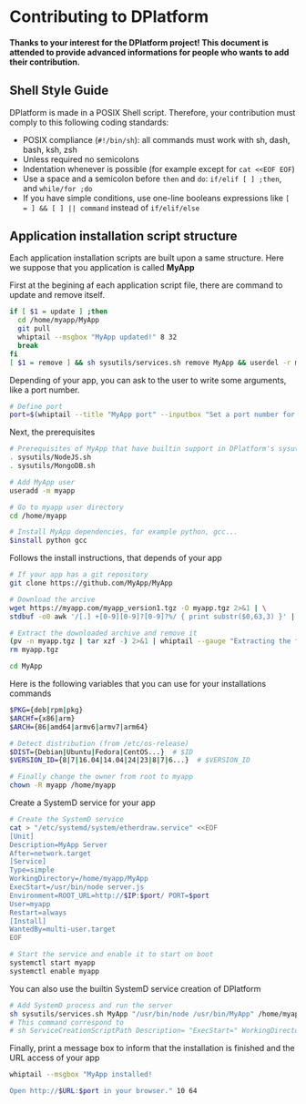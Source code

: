 # Contributing to DPlatform

#### Thanks to your interest for the DPlatform project! This document is attended to provide advanced informations for people who wants to add their contribution.

## Shell Style Guide

DPlatform is made in a POSIX Shell script. Therefore, your contribution must comply to this following coding standards:
- POSIX compliance (`#!/bin/sh`): all commands must work with sh, dash, bash, ksh, zsh
- Unless required no semicolons
- Indentation whenever is possible (for example except for `cat <<EOF EOF`)
- Use a space and a semicolon before `then` and `do`: `if/elif [ ] ;then`, and `while/for ;do`
- If you have simple conditions, use one-line booleans expressions like `[ = ] && [ ] || command` instead of `if/elif/else`

## Application installation script structure

Each application installation scripts are built upon a same structure. Here we suppose that you application is called **MyApp**

First at the begining af each application script file, there are command to update and remove itself.
```sh
if [ $1 = update ] ;then
  cd /home/myapp/MyApp
  git pull
  whiptail --msgbox "MyApp updated!" 8 32
  break
fi
[ $1 = remove ] && sh sysutils/services.sh remove MyApp && userdel -r myapp && whiptail --msgbox "MyApp removed!" 8 32 && break
```
Depending of your app, you can ask to the user to write some arguments, like a port number.
``` sh
# Define port
port=$(whiptail --title "MyApp port" --inputbox "Set a port number for MyApp" 8 48 "80" 3>&1 1>&2 2>&3)
```

Next, the prerequisites
```sh
# Prerequisites of MyApp that have builtin support in DPlatform's sysutils, for example NodeJS or MongoDB
. sysutils/NodeJS.sh
. sysutils/MongoDB.sh

# Add MyApp user
useradd -m myapp

# Go to myapp user directory
cd /home/myapp

# Install MyApp dependencies, for example python, gcc...
$install python gcc
```

Follows the install instructions, that depends of your app
```sh
# If your app has a git repository
git clone https://github.com/MyApp/MyApp

# Download the arcive
wget https://myapp.com/myapp_version1.tgz -O myapp.tgz 2>&1 | \
stdbuf -o0 awk '/[.] +[0-9][0-9]?[0-9]?%/ { print substr($0,63,3) }' | whiptail --gauge "Downloading the archive..." 6 64 0

# Extract the downloaded archive and remove it
(pv -n myapp.tgz | tar xzf -) 2>&1 | whiptail --gauge "Extracting the files from the archive..." 6 64 0
rm myapp.tgz

cd MyApp
```

Here is the following variables that you can use for your installations commands
```sh
$PKG={deb|rpm|pkg}
$ARCHf={x86|arm}
$ARCH={86|amd64|armv6|armv7|arm64}

# Detect distribution (from /etc/os-release)
$DIST={Debian|Ubuntu|Fedora|CentOS...}  # $ID
$VERSION_ID={8|7|16.04|14.04|24|23|8|7|6...}  # $VERSION_ID

# Finally change the owner from root to myapp
chown -R myapp /home/myapp
```

Create a SystemD service for your app
```sh
# Create the SystemD service
cat > "/etc/systemd/system/etherdraw.service" <<EOF
[Unit]
Description=MyApp Server
After=network.target
[Service]
Type=simple
WorkingDirectory=/home/myapp/MyApp
ExecStart=/usr/bin/node server.js
Environment=ROOT_URL=http://$IP:$port/ PORT=$port
User=myapp
Restart=always
[Install]
WantedBy=multi-user.target
EOF

# Start the service and enable it to start on boot
systemctl start myapp
systemctl enable myapp
```
You can also use the builtin SystemD service creation of DPlatform
```sh
# Add SystemD process and run the server
sh sysutils/services.sh MyApp "/usr/bin/node /usr/bin/MyApp" /home/myapp/MyApp myapp
# This command correspond to
# sh ServiceCreationScriptPath Description= "ExecStart=" WorkingDirectory= User=

```
Finally, print a message box to inform that the installation is finished and the URL access of your app
```sh
whiptail --msgbox "MyApp installed!

Open http://$URL:$port in your browser." 10 64
```
